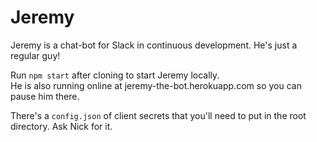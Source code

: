 # Jeremy

Jeremy is a chat-bot for Slack in continuous development. He's just a regular guy!

Run `npm start` after cloning to start Jeremy locally.   
He is also running online at jeremy-the-bot.herokuapp.com so you can pause him there.

There's a `config.json` of client secrets that you'll need to put in the root directory. Ask Nick for it.
